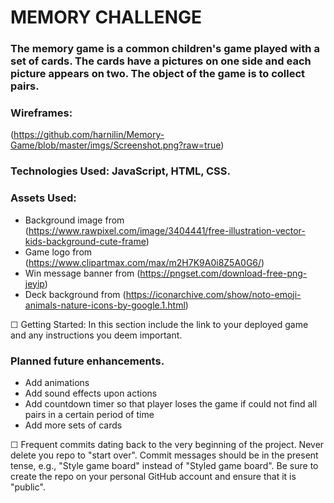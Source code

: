 # MEMORY CHALLENGE

### The memory game is a common children's game played with a set of cards. The cards have a pictures on one side and each picture appears on two. The object of the game is to collect pairs.

### Wireframes:
(https://github.com/harnilin/Memory-Game/blob/master/imgs/Screenshot.png?raw=true)

### Technologies Used: JavaScript, HTML, CSS.

### Assets Used:
* Background image from (https://www.rawpixel.com/image/3404441/free-illustration-vector-kids-background-cute-frame)
* Game logo from (https://www.clipartmax.com/max/m2H7K9A0i8Z5A0G6/)
* Win message banner from (https://pngset.com/download-free-png-jeyip)
* Deck background from (https://iconarchive.com/show/noto-emoji-animals-nature-icons-by-google.1.html)

☐ Getting Started: In this section include the link to your deployed game and any instructions you deem important.

### Planned future enhancements.
* Add animations
* Add sound effects upon actions
* Add countdown timer so that player loses the game if could not find all pairs in a certain period of time
* Add more sets of cards

☐ Frequent commits dating back to the very beginning of the project. Never delete you repo to "start over". Commit messages should be in the present tense, e.g., "Style game board" instead of "Styled game board". Be sure to create the repo on your personal GitHub account and ensure that it is "public".
